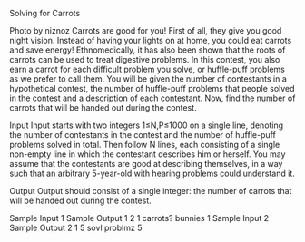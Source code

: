 Solving for Carrots

Photo by niznoz
Carrots are good for you! First of all, they give you good night vision. Instead of having your lights on at home, you could eat carrots and save energy! Ethnomedically, it has also been shown that the roots of carrots can be used to treat digestive problems. In this contest, you also earn a carrot for each difficult problem you solve, or huffle-puff problems as we prefer to call them.
You will be given the number of contestants in a hypothetical contest, the number of huffle-puff problems that people solved in the contest and a description of each contestant. Now, find the number of carrots that will be handed out during the contest.

Input
Input starts with two integers 1≤N,P≤1000 on a single line, denoting the number of contestants in the contest and the number of huffle-puff problems solved in total. Then follow N lines, each consisting of a single non-empty line in which the contestant describes him or herself. You may assume that the contestants are good at describing themselves, in a way such that an arbitrary 5-year-old with hearing problems could understand it.

Output
Output should consist of a single integer: the number of carrots that will be handed out during the contest.

Sample Input 1	Sample Output 1
2 1
carrots?
bunnies
1
Sample Input 2	Sample Output 2
1 5
sovl problmz
5
